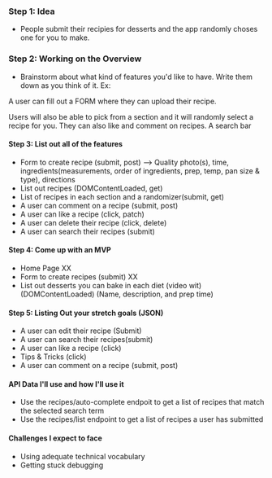### Step 1: Idea
* People submit their recipies for desserts and the app randomly choses one for you to make.

### Step 2: Working on the Overview
* Brainstorm about what kind of features you'd like to have. Write them down as you think of it. Ex:

A user can fill out a FORM where they can upload their recipe. 

Users will also be able to pick from a section and it will randomly select a recipe for you. They can also like and comment on recipes. A search bar

#### Step 3: List out all of the features
* Form to create recipe (submit, post)
 --> Quality photo(s), time, ingredients(measurements, order of ingredients, prep, temp, pan size & type), directions
* List out recipes (DOMContentLoaded, get)
* List of recipes in each section and a randomizer(submit, get)
* A user can comment on a recipe (submit, post)
* A user can like a recipe (click, patch)
* A user can delete their recipe (click, delete)
* A user can search their recipes (submit)

#### Step 4: Come up with an MVP 
* Home Page XX
* Form to create recipes (submit) XX
* List out desserts you can bake in each diet (video wit) (DOMContentLoaded)
(Name, description, and prep time)

#### Step 5: Listing Out your stretch goals (JSON)
* A user can edit their recipe (Submit)
* A user can search their recipes(submit)
* A user can like a recipe (click)
* Tips & Tricks (click)
* A user can comment on a recipe (submit, post)


#### API Data I'll use and how I'll use it
* Use the recipes/auto-complete endpoit to get a list of recipes that match the selected search term
* Use the recipes/list endpoint to get a list of recipes a user has submitted

#### Challenges I expect to face
* Using adequate technical vocabulary
* Getting stuck debugging
